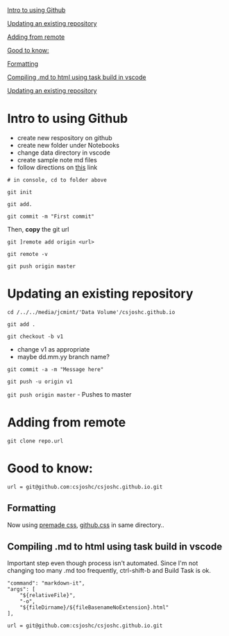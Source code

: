 
[Intro to using Github](#intro-to-using-github)

[Updating an existing repository](#updating-an-existing-repository) 

[Adding from remote](#adding-from-remote) 

[Good to know:](#good-to-know)

[Formatting](#formatting)

[Compiling .md to html using task build in vscode](#compiling-md-to-html-using-task-build-in-vscode)


[Updating an existing repository](#updating-an-existing-repository)

<head>
  <link rel="stylesheet" href="css_gh.css">
</head>

# Intro to using Github
* create new respository on github 
* create new folder under Notebooks
* change data directory in vscode
* create sample note md files
* follow directions on [this](https://help.github.com/en/articles/adding-an-existing-project-to-github-using-the-command-line) link

`# in console, cd to folder above`

`git init`

`git add.`

`git commit -m "First commit"`

Then, **copy** the git url

`git ]remote add origin <url>`

`git remote -v`

`git push origin master`

# Updating an existing repository

`cd /../../media/jcmint/'Data Volume'/csjoshc.github.io` 

`git add .`


`git checkout -b v1` 

* change v1 as appropriate
* maybe dd.mm.yy branch name? 



`git commit -a -m "Message here"`

`git push -u origin v1` 

`git push origin master` - Pushes to master


# Adding from remote

`git clone repo.url`

# Good to know: 


`url = git@github.com:csjoshc/csjoshc.github.io.git`

## Formatting 

Now using [premade css](https://gist.github.com/tuzz/3331384), [github.css](github.css) in same directory..

## Compiling .md to html using task build in vscode

Important step even though process isn't automated. Since I'm not changing too many .md too frequently, ctrl-shift-b and Build Task is ok. 

```
"command": "markdown-it",
"args": [
    "${relativeFile}",
    "-o",
    "${fileDirname}/${fileBasenameNoExtension}.html"
],
```

`url = git@github.com:csjoshc/csjoshc.github.io.git`


